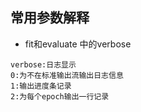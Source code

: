 ## 常用参数解释

- fit和evaluate 中的verbose
```base 
verbose:日志显示
0:为不在标准输出流输出日志信息
1:输出进度条记录
2:为每个epoch输出一行记录

```